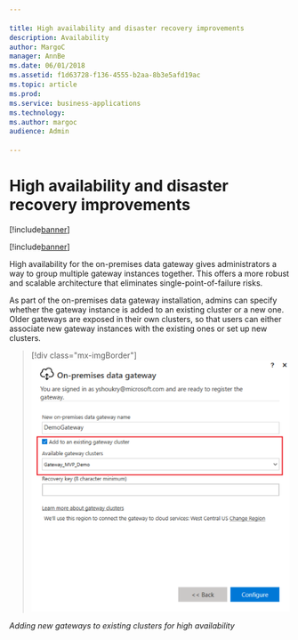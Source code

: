 ```yaml
---

title: High availability and disaster recovery improvements
description: Availability
author: MargoC
manager: AnnBe
ms.date: 06/01/2018
ms.assetid: f1d63728-f136-4555-b2aa-8b3e5afd19ac
ms.topic: article
ms.prod: 
ms.service: business-applications
ms.technology: 
ms.author: margoc
audience: Admin

---
```


# High availability and disaster recovery improvements

[!include[banner](../../../includes/banner.md)]

[!include[banner](../../../includes/public-preview.md)]

High availability for the on-premises data gateway gives administrators a way to
group multiple gateway instances together. This offers a more robust and
scalable architecture that eliminates single-point-of-failure risks.

As part of the on-premises data gateway installation, admins can specify whether
the gateway instance is added to an existing cluster or a new one. Older
gateways are exposed in their own clusters, so that users can either associate
new gateway instances with the existing ones or set up new clusters.

> [!div class="mx-imgBorder"] 
> ![Adding new gateways to existing clusters for high availability](media/high-availability-disaster-recovery-improvements-public-preview-1.png "Adding new gateways to existing clusters for high availability")

*Adding new gateways to existing clusters for high availability*
